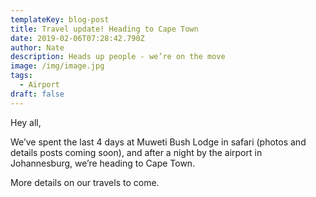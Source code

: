 ```yaml
---
templateKey: blog-post
title: Travel update! Heading to Cape Town
date: 2019-02-06T07:28:42.790Z
author: Nate
description: Heads up people - we’re on the move
image: /img/image.jpg
tags:
  - Airport
draft: false
---
```

Hey all,

We’ve spent the last 4 days at Muweti Bush Lodge in safari (photos and details posts coming soon), and after a night by the airport in Johannesburg, we’re heading to Cape Town. 

More details on our travels to come.

